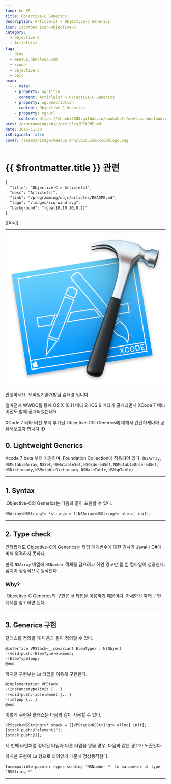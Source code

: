 ```yaml
---
lang: ko-KR
title: Objective-C Generics
description: Article(s) > Objective-C Generics
icon: iconfont icon-objective-c
category: 
  - Objective-C
  - Article(s)
tag: 
  - blog
  - meetup.nhncloud.com
  - xcode
  - objective-c
  - objc
head:
  - - meta:
    - property: og:title
      content: Article(s) > Objective-C Generics
    - property: og:description
      content: Objective-C Generics
    - property: og:url
      content: https://chanhi2000.github.io/bookshelf/meetup.nhncloud.com/43.html
prev: /programming/objc/articles/README.md
date: 2015-11-30
isOriginal: false
cover: /assets/image/meetup.nhncloud.com/xcodelogo.png
---
```


# {{ $frontmatter.title }} 관련

```component VPCard
{
  "title": "Objective-C > Article(s)",
  "desc": "Article(s)",
  "link": "/programming/objc/articles/README.md",
  "logo": "/images/ico-wind.svg",
  "background": "rgba(10,10,10,0.2)"
}
```

[[toc]]

---

<SiteInfo
  name="Objective-C Generics | NHN Cloud Meetup"
  desc="Objective-C Generics"
  url="https://meetup.nhncloud.com/posts/43"
  logo="https://meetup.nhncloud.com/resources/img/favicon.ico"
  preview="/assets/image/meetup.nhncloud.com/xcodelogo.png"/>

![](/assets/image/meetup.nhncloud.com/xcodelogo.png)

안녕하세요. 모바일기술개발팀 김태경 입니다.

얼마전에 WWDC를 통해 OS X 10.11 베타 와 iOS 9 베타가 공개되면서 XCode 7 베타 버전도 함께 공개되었는데요.

XCode 7 베타 버전 부터 추가된 <FontIcon icon="iconfont icon-objective-c"/>Objective-C의 Generics에 대해서 간단하게나마 공유해보고자 합니다 :D

## 0. Lightweight Generics

Xcode 7 beta 부터 지원하며, Foundation Collection에 적용되어 있다. (`NSArray`, `NSMutableArray`, `NSSet`, `NSMutableSet`, `NSOrderedSet`, `NSMutableOrderedSet`, `NSDictionary`, `NSMutableDictionary`, `NSHashTable`, `NSMapTable`)

---

## 1. Syntax

.<FontIcon icon="iconfont icon-objective-c"/>Objective-C의 Generics는 다음과 같이 표현할 수 있다.

```objc
NSArray<NSString*> *strings = [[NSArray<NSString*> alloc] init];
```

---

## 2. Type check

안타깝게도 <FontIcon icon="iconfont icon-objective-c"/>Objective-C의 Generics는 타입 매개변수에 대한 검사가 <FontIcon icon="fa-brands fa-java"/>Java나 <FontIcon icon="iconfont icon-csharp"/>C#에 비해 엄격하지 못하다.

만약 `NSArray` 배열에 `NSNumber` 객체를 담으려고 하면 경고만 뜰 뿐 컴파일이 성공한다. 심지어 정상적으로 동작한다.

### Why?

.<FontIcon icon="iconfont icon-objective-c"/>Objective-C Generics의 구현은 id 타입을 이용하기 때문이다. 자세한건 아래 구현 예제를 참고하면 된다.

---

## 3. Generics 구현

클래스를 정의할 때 다음과 같이 정의할 수 있다.

```objc
@interface VPStack<__covariant ElemType> : NSObject
-(void)push:(ElemType)element;
-(ElemType)pop;
@end
```

하지만 구현부는 `id` 타입을 이용해 구현한다.

```objc
@implementation VPStack
-(instancetype)init {...}
-(void)push:(id)element {...}
-(id)pop {...}
@end
```

이렇게 구현된 클래스는 다음과 같이 사용할 수 있다.

```objc
VPStack<NSString*>* stack = [[VPStack<NSString*> alloc] init];
[stack push:@"element1"];
[stack push:@1];
```

세 번째 라인처럼 정의된 타입과 다른 타입을 넣을 경우, 다음과 같은 경고가 노출된다.

하지만 구현이 `id` 형으로 되어있기 때문에 정상동작한다.

```
Incompatible pointer types sending 'NSNumber *' to parameter of type 'NSString *'
```

---

<TagLinks />
